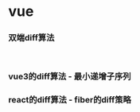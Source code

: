 # vue

### 双端diff算法

```javascript
  

```

### vue3的diff算法 - 最小递增子序列



### react的diff算法 - fiber的diff策略


